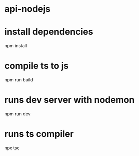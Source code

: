 # api-nodejs

# install dependencies

npm install

# compile ts to js

npm run build

# runs dev server with nodemon

npm run dev

# runs ts compiler

npx tsc
